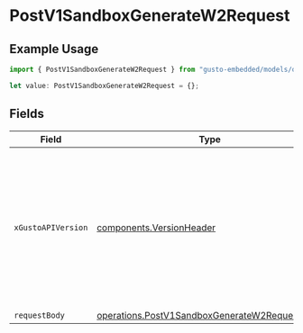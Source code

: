 # PostV1SandboxGenerateW2Request

## Example Usage

```typescript
import { PostV1SandboxGenerateW2Request } from "gusto-embedded/models/operations";

let value: PostV1SandboxGenerateW2Request = {};
```

## Fields

| Field                                                                                                                                                                                                                        | Type                                                                                                                                                                                                                         | Required                                                                                                                                                                                                                     | Description                                                                                                                                                                                                                  |
| ---------------------------------------------------------------------------------------------------------------------------------------------------------------------------------------------------------------------------- | ---------------------------------------------------------------------------------------------------------------------------------------------------------------------------------------------------------------------------- | ---------------------------------------------------------------------------------------------------------------------------------------------------------------------------------------------------------------------------- | ---------------------------------------------------------------------------------------------------------------------------------------------------------------------------------------------------------------------------- |
| `xGustoAPIVersion`                                                                                                                                                                                                           | [components.VersionHeader](../../models/components/versionheader.md)                                                                                                                                                         | :heavy_minus_sign:                                                                                                                                                                                                           | Determines the date-based API version associated with your API call. If none is provided, your application's [minimum API version](https://docs.gusto.com/embedded-payroll/docs/api-versioning#minimum-api-version) is used. |
| `requestBody`                                                                                                                                                                                                                | [operations.PostV1SandboxGenerateW2RequestBody](../../models/operations/postv1sandboxgeneratew2requestbody.md)                                                                                                               | :heavy_minus_sign:                                                                                                                                                                                                           | N/A                                                                                                                                                                                                                          |